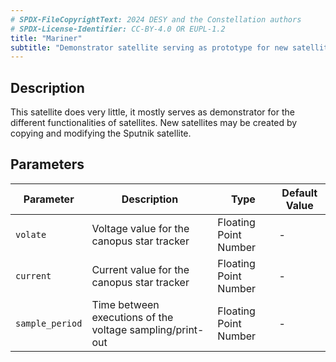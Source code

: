 ```yaml
---
# SPDX-FileCopyrightText: 2024 DESY and the Constellation authors
# SPDX-License-Identifier: CC-BY-4.0 OR EUPL-1.2
title: "Mariner"
subtitle: "Demonstrator satellite serving as prototype for new satellites"
---
```


## Description

This satellite does very little, it mostly serves as demonstrator for the different functionalities of satellites. New satellites may be created by copying and modifying the Sputnik satellite.

## Parameters

| Parameter | Description | Type | Default Value |
|-----------|-------------|------|---------------|
| `volate` | Voltage value for the canopus star tracker | Floating Point Number | - |
| `current` | Current value for the canopus star tracker | Floating Point Number | - |
| `sample_period` | Time between executions of the voltage sampling/print-out | Floating Point Number | - |
